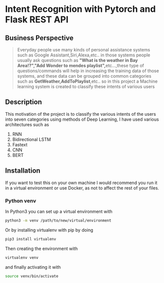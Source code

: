 # Intent Recognition with Pytorch and Flask REST API
## Business Perspective
> Everyday people use many kinds of personal assistance systems such as  Google Assistant,Siri,Alexa,etc.. in those systems people usually ask questions such as <b>"What is the weather in Bay Area!?","Add Wonder to mendes playlist",</b>etc...,these type of questions/commands will help in increasing the training data of those systems, and these data can be grouped into common categories such as <b>GetWeather,AddToPlaylist</b>,etc.. so in this project a Machine learning system is created to classify these intents of various users

## Description
This motivation of the project is to classify the various intents of  the users into seven categories using methods of Deep Learning, I have used various architectures such as <br>
<ol>
	<li>RNN</li>
	<li>Bidirectional LSTM</li>
	<li>Fastext</li>
	<li>CNN</li>
	<li>BERT</li>
</ol>

## Installation
If you want to test this on your own machine I would recommend you run it in a virtual environment or use Docker, as not to affect the rest of your files.

### Python venv

In Python3 you can set up a virtual environment with

```bash
python3 -m venv /path/to/new/virtual/environment
```

Or by installing virtualenv with pip by doing
```bash
pip3 install virtualenv
```
Then creating the environment with
```bash
virtualenv venv
```
and finally activating it with
```bash
source venv/bin/activate
```
